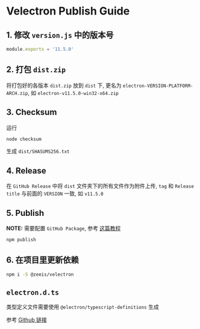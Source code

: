 # Velectron Publish Guide

## 1. 修改 `version.js` 中的版本号

``` javascript
module.exports = '11.5.0'
```

## 2. 打包 `dist.zip`

将打包好的各版本 `dist.zip` 放到 `dist` 下, 更名为 `electron-VERSION-PLATFORM-ARCH.zip`, 如 `electron-v11.5.0-win32-x64.zip`

## 3. Checksum

运行

``` sh
node checksum
```

生成 `dist/SHASUMS256.txt`

## 4. Release

在 `GitHub Release` 中将 `dist` 文件夹下的所有文件作为附件上传, `tag` 和 `Release title` 与前面的 `VERSION` 一致, 如 `v11.5.0`

## 5. Publish

**NOTE:** 需要配置 `GitHub Package`, 参考 [这篇教程](https://docs.github.com/en/packages/working-with-a-github-packages-registry/working-with-the-npm-registry)

``` sh
npm publish
```

## 6. 在项目里更新依赖

``` sh
npm i -S @zeeis/velectron
```

## `electron.d.ts`

类型定义文件需要使用 `@electron/typescript-definitions` 生成

参考 [Github 链接](https://github.com/electron/typescript-definitions)
